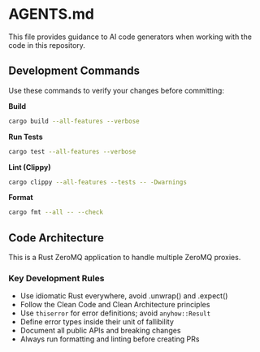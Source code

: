 # AGENTS.md

This file provides guidance to AI code generators when working with the code in this repository.

## Development Commands

Use these commands to verify your changes before committing:

**Build**
```bash
cargo build --all-features --verbose
```

**Run Tests**
```bash
cargo test --all-features --verbose
```

**Lint (Clippy)**
```bash
cargo clippy --all-features --tests -- -Dwarnings
```

**Format**
```bash
cargo fmt --all -- --check
```

## Code Architecture

This is a Rust ZeroMQ application to handle multiple ZeroMQ proxies.

### Key Development Rules

- Use idiomatic Rust everywhere, avoid .unwrap() and .expect()
- Follow the Clean Code and Clean Architecture principles
- Use `thiserror` for error definitions; avoid `anyhow::Result`
- Define error types inside their unit of fallibility
- Document all public APIs and breaking changes
- Always run formatting and linting before creating PRs
